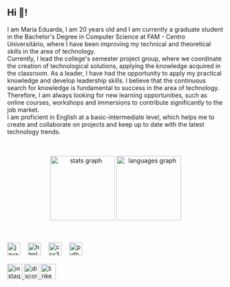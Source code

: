 <h2 align="left">Hi 👋!</h2>
I am Maria Eduarda, I am 20 years old and I am currently a graduate student in the Bachelor's Degree in Computer Science
at FAM - Centro Universitário, where I have been improving my technical and theoretical skills in the area of ​​technology.<br>
Currently, I lead the college's semester project group, where we coordinate the creation of technological solutions, applying 
the knowledge acquired in the classroom. As a leader, I have had the opportunity to apply my practical knowledge and develop 
leadership skills. I believe that the continuous search for knowledge is fundamental to success in the area of ​​technology. 
Therefore, I am always looking for new learning opportunities, such as online courses, workshops and immersions to contribute 
significantly to the job market.<br>
I am proficient in English at a basic-intermediate level, which helps me to create and collaborate on projects and keep up to 
date with the latest technology trends.
<br>
<br>
<br>

<p align="center">
  <img src="https://github-readme-stats.vercel.app/api?username=MaduAraujo&theme=merko&hide_border=false&include_all_commits=true&count_private=false" height="150" alt="stats graph" />
  <img src="https://github-readme-stats.vercel.app/api/top-langs?username=MaduAraujo&locale=en&hide_title=false&layout=compact&card_width=320&langs_count=5&theme=dracula&hide_border=false" height="150" alt="languages graph" />
</p>

<br>
<br>

<div align="left">
  <img src="https://cdn.jsdelivr.net/gh/devicons/devicon/icons/javascript/javascript-original.svg" height="30" alt="javascript logo"  />
  <img width="10" />
  <img src="https://cdn.jsdelivr.net/gh/devicons/devicon/icons/html5/html5-original.svg" height="30" alt="html5 logo"  />
  <img width="10" />
  <img src="https://cdn.jsdelivr.net/gh/devicons/devicon/icons/css3/css3-original.svg" height="30" alt="css3 logo"  />
  <img width="10" />
  <img src="https://cdn.jsdelivr.net/gh/devicons/devicon/icons/python/python-original.svg" height="30" alt="python logo"  />
  <img width="10" />
</div>
<br>

<div align="left">
<a href="https://www.instagram.com/eduarda_computerscience/?igsh=N2Y0eTB0bWYxZ2Q0#">
  <img src="https://img.shields.io/static/v1?message=Instagram&logo=instagram&label=&color=E4405F&logoColor=white&labelColor=&style=for-the-badge" height="35" alt="instagram logo" />
</a>
<a href="https://discord.com/channels/@me">
  <img src="https://img.shields.io/static/v1?message=Discord&logo=discord&label=&color=7289DA&logoColor=white&labelColor=&style=for-the-badge" height="35" alt="discord logo" />
</a>
<a href="https://www.linkedin.com/in/mariaeduarda2801/">
  <img src="https://img.shields.io/static/v1?message=LinkedIn&logo=linkedin&label=&color=0077B5&logoColor=white&labelColor=&style=for-the-badge" height="35" alt="linkedin logo" />
</a>
</div>
